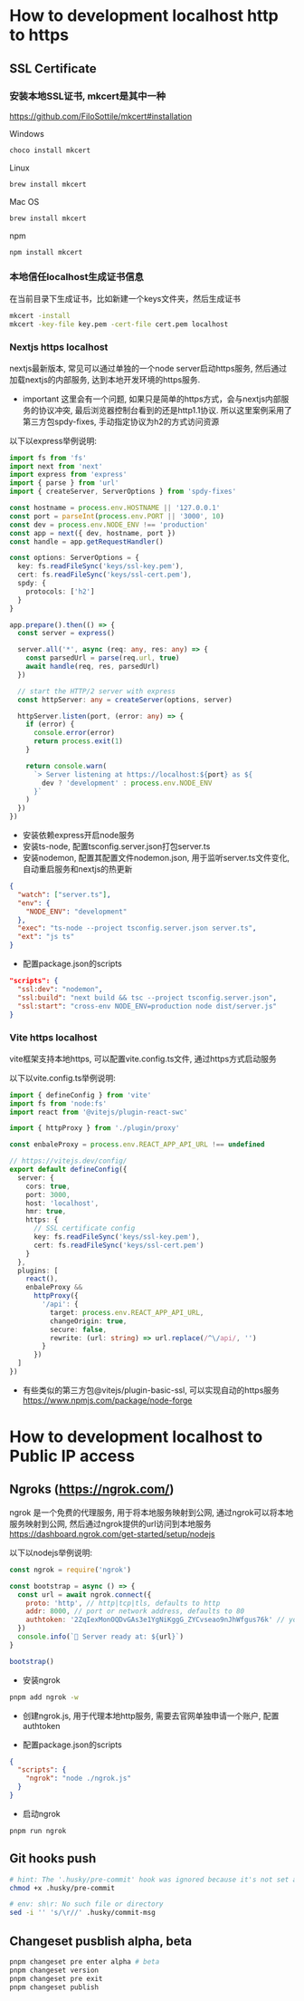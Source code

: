 # How to development localhost http to https

## SSL Certificate

### 安装本地SSL证书, mkcert是其中一种
https://github.com/FiloSottile/mkcert#installation

Windows
```bash
choco install mkcert
```

Linux
```bash
brew install mkcert
```

Mac OS
```bash
brew install mkcert
```

npm
```bash
npm install mkcert
```

### 本地信任localhost生成证书信息
在当前目录下生成证书，比如新建一个keys文件夹，然后生成证书
```bash
mkcert -install
mkcert -key-file key.pem -cert-file cert.pem localhost
```

### Nextjs https localhost
nextjs最新版本, 常见可以通过单独的一个node server启动https服务, 然后通过加载nextjs的内部服务, 达到本地开发环境的https服务. 
- important 这里会有一个问题, 如果只是简单的https方式，会与nextjs内部服务的协议冲突, 最后浏览器控制台看到的还是http1.1协议. 所以这里案例采用了第三方包spdy-fixes, 手动指定协议为h2的方式访问资源

以下以express举例说明:
```ts
import fs from 'fs'
import next from 'next'
import express from 'express'
import { parse } from 'url'
import { createServer, ServerOptions } from 'spdy-fixes'

const hostname = process.env.HOSTNAME || '127.0.0.1'
const port = parseInt(process.env.PORT || '3000', 10)
const dev = process.env.NODE_ENV !== 'production'
const app = next({ dev, hostname, port })
const handle = app.getRequestHandler()

const options: ServerOptions = {
  key: fs.readFileSync('keys/ssl-key.pem'),
  cert: fs.readFileSync('keys/ssl-cert.pem'),
  spdy: {
    protocols: ['h2']
  }
}

app.prepare().then(() => {
  const server = express()

  server.all('*', async (req: any, res: any) => {
    const parsedUrl = parse(req.url, true)
    await handle(req, res, parsedUrl)
  })

  // start the HTTP/2 server with express
  const httpServer: any = createServer(options, server)

  httpServer.listen(port, (error: any) => {
    if (error) {
      console.error(error)
      return process.exit(1)
    }

    return console.warn(
      `> Server listening at https://localhost:${port} as ${
        dev ? 'development' : process.env.NODE_ENV
      }`
    )
  })
})
```

- 安装依赖express开启node服务
- 安装ts-node, 配置tsconfig.server.json打包server.ts
- 安装nodemon, 配置其配置文件nodemon.json, 用于监听server.ts文件变化, 自动重启服务和nextjs的热更新
```json
{
  "watch": ["server.ts"],
  "env": {
    "NODE_ENV": "development"
  },
  "exec": "ts-node --project tsconfig.server.json server.ts",
  "ext": "js ts"
}
```
- 配置package.json的scripts
```json
"scripts": {
  "ssl:dev": "nodemon",
  "ssl:build": "next build && tsc --project tsconfig.server.json",
  "ssl:start": "cross-env NODE_ENV=production node dist/server.js"
}
```


### Vite https localhost
vite框架支持本地https, 可以配置vite.config.ts文件, 通过https方式启动服务

以下以vite.config.ts举例说明:
```ts
import { defineConfig } from 'vite'
import fs from 'node:fs'
import react from '@vitejs/plugin-react-swc'

import { httpProxy } from './plugin/proxy'

const enbaleProxy = process.env.REACT_APP_API_URL !== undefined

// https://vitejs.dev/config/
export default defineConfig({
  server: {
    cors: true,
    port: 3000,
    host: 'localhost',
    hmr: true,
    https: {
      // SSL certificate config
      key: fs.readFileSync('keys/ssl-key.pem'),
      cert: fs.readFileSync('keys/ssl-cert.pem')
    }
  },
  plugins: [
    react(),
    enbaleProxy &&
      httpProxy({
        '/api': {
          target: process.env.REACT_APP_API_URL,
          changeOrigin: true,
          secure: false,
          rewrite: (url: string) => url.replace(/^\/api/, '')
        }
      })
  ]
})
```

- 有些类似的第三方包@vitejs/plugin-basic-ssl, 可以实现自动的https服务
https://www.npmjs.com/package/node-forge


# How to development localhost to Public IP access

## Ngroks (https://ngrok.com/)
ngrok 是一个免费的代理服务, 用于将本地服务映射到公网, 通过ngrok可以将本地服务映射到公网, 然后通过ngrok提供的url访问到本地服务
https://dashboard.ngrok.com/get-started/setup/nodejs

以下以nodejs举例说明:
```js
const ngrok = require('ngrok')

const bootstrap = async () => {
  const url = await ngrok.connect({
    proto: 'http', // http|tcp|tls, defaults to http
    addr: 8000, // port or network address, defaults to 80
    authtoken: '2ZqIexMonOQDvGAs3e1YgNiKggG_ZYCvseao9nJhWfgus76k' // your authtoken from ngrok.com
  })
  console.info(`🚀 Server ready at: ${url}`)
}

bootstrap()
```

- 安装ngrok
```bash
pnpm add ngrok -w
```

- 创建ngrok.js, 用于代理本地http服务, 需要去官网单独申请一个账户, 配置authtoken

- 配置package.json的scripts
```json
{
  "scripts": {
    "ngrok": "node ./ngrok.js"
  }
}
```

- 启动ngrok
```
pnpm run ngrok
```

## Git hooks push

```bash
# hint: The '.husky/pre-commit' hook was ignored because it's not set as executable.
chmod +x .husky/pre-commit

# env: sh\r: No such file or directory
sed -i '' 's/\r//' .husky/commit-msg 
```

## Changeset pusblish alpha, beta

```bash
pnpm changeset pre enter alpha # beta
pnpm changeset version
pnpm changeset pre exit
pnpm changeset publish
```
